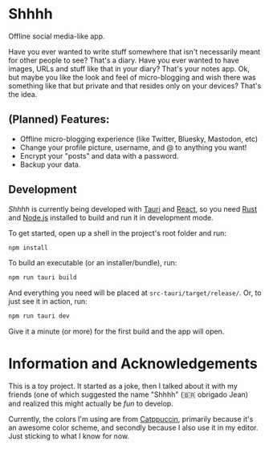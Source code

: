 # Shhhh

Offline social media-like app. 

Have you ever wanted to write stuff somewhere that isn't necessarily meant for other people to see? That's a diary. Have you ever wanted to have images, URLs and stuff like that in your diary? That's your notes app. Ok, but maybe you like the look and feel of micro-blogging and wish there was something like that but private and that resides only on your devices? That's the idea.

## (Planned) Features:

- Offline micro-blogging experience (like Twitter, Bluesky, Mastodon, etc)
- Change your profile picture, username, and @ to anything you want!
- Encrypt your "posts" and data with a password.
- Backup your data.

## Development

_Shhhh_ is currently being developed with [Tauri](https://tauri.app/) and [React](https://react.dev/), so you need [Rust](https://www.rust-lang.org/) and [Node.js](https://nodejs.org/) installed to build and run it in development mode. 

To get started, open up a shell in the project's root folder and run:

```sh
npm install
```

To build an executable (or an installer/bundle), run:
```sh
npm run tauri build
```
And everything you need will be placed at `src-tauri/target/release/`.
Or, to just see it in action, run:

```sh
npm run tauri dev
```
Give it a minute (or more) for the first build and the app will open.

# Information and Acknowledgements

This is a toy project. It started as a joke, then I talked about it with my friends (one of which suggested the name "Shhhh" (:brazil: obrigado Jean) and realized this might actually be _fun_ to develop.

Currently, the colors I'm using are from [Catppuccin](https://catppuccin.com/), primarily because it's an awesome color scheme, and secondly because I also use it in my editor. Just sticking to what I know for now.
